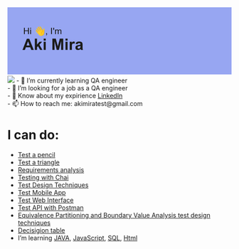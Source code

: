 <img src="https://github.com/Aki-Mira/Aki-mira/blob/main/header.png">  
<img src="https://www.codewars.com/users/AkiMira/badges/large">
- 🌱 I’m currently learning QA engineer  <br>
- 🔭 I’m looking for a job as a QA engineer   <br>
- 💬 Know about my expirience <a href="https://www.linkedin.com/in/akimira/" target="_blank">LinkedIn</a>   <br>
- 📫 How to reach me: akimiratest@gmail.com   <br>

# I can do:
 - <a href="https://github.com/Aki-Mira/QA_Basic_Stepik/blob/main/HOW_TO_TEST_A_PENCIL.md" target="_blank">Test a pencil</a>
 - <a href="https://github.com/Aki-Mira/RedRoverSchool/blob/main/QA/HW_Triangels.md" target="_blank">Test a triangle</a>
 - <a href="https://github.com/Aki-Mira/QA_Basic_Stepik/blob/main/requirements_analysis.md" target="_blank">Requirements analysis</a>
 - <a href="https://github.com/Aki-Mira/FreeCodeCamp/tree/main/Quality%20Assurance%20and%20Testing%20with%20Chai" target="_blank">Testing with Chai</a>
 - <a href="https://github.com/Aki-Mira/QA_Basic_University_Innopolis/blob/main/QA/Test_Design_Techniques.md" target="_blank">Test Design Techniques</a>
 - <a href="https://github.com/Aki-Mira/QA_Basic_University_Innopolis/blob/main/QA/TEST.md" target="_blank">Test Mobile App</a>
 - <a href="https://github.com/Aki-Mira/QA_SkillBox/blob/main/QA/HomeWork1.md" target="_blank">Test Web Interface</a>
 - <a href="https://github.com/Aki-Mira/QA_SkillBox/blob/main/QA/HomeWork2.md" target="_blank">Test API with Postman</a>
 - <a href="https://github.com/Aki-Mira/QA_Basic_Stepik/blob/main/EP_BVA_Practice_Assignment.md" target="_blank">Equivalence Partitioning and Boundary Value Analysis test design techniques</a>
 - <a href="https://github.com/Aki-Mira/QA_Basic_Stepik/blob/main/Decision_Table.md" target="_blank">Decisigion table</a>
 - I’m learning <a href="https://github.com/Aki-Mira/QA_Basic_University_Innopolis/tree/main/JAVA" target="_blank">JAVA</a>, <a href="https://github.com/Aki-Mira/CodeWars/tree/main/JS" target="_blank">JavaScript</a>, <a href="https://github.com/Aki-Mira/CodeWars/tree/main/SQL" target="_blank">SQL</a>, <a href="https://github.com/Aki-Mira/RedRoverSchool/tree/main/Frontend/HTML" target="_blank">Html</a>

<!--
**Aki-Mira/Aki-mira** is a ✨ _special_ ✨ repository because its `README.md` (this file) appears on your GitHub profile.

Here are some ideas to get you started:

- 🔭 I’m currently working on ...
- 🌱 I’m currently learning ...
- 👯 I’m looking to collaborate on ...
- 🤔 I’m looking for help with ...
- 💬 Ask me about ...
- 📫 How to reach me: ...
- 😄 Pronouns: ...
- ⚡ Fun fact: ...
-->
